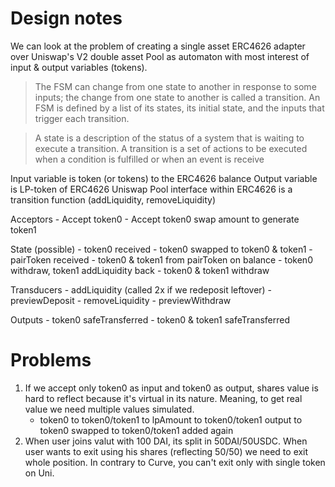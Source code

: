 # Design notes

We can look at the problem of creating a single asset ERC4626 adapter over Uniswap's V2 double asset Pool as automaton with most interest of input & output variables (tokens).

> The FSM can change from one state to another in response to some inputs; the change from one state to another is called a transition. An FSM is defined by a list of its states, its initial state, and the inputs that trigger each transition.

> A state is a description of the status of a system that is waiting to execute a transition. A transition is a set of actions to be executed when a condition is fulfilled or when an event is receive

Input variable is token (or tokens) to the ERC4626 balance
Output variable is LP-token of ERC4626
Uniswap Pool interface within ERC4626 is a transition function (addLiquidity, removeLiquidity)

Acceptors
    - Accept token0
    - Accept token0 swap amount to generate token1

State (possible)
    - token0 received
    - token0 swapped to token0 & token1
    - pairToken received
    - token0 & token1 from pairToken on balance
    - token0 withdraw, token1 addLiquidity back
    - token0 & token1 withdraw

Transducers
    - addLiquidity (called 2x if we redeposit leftover)
        - previewDeposit
    - removeLiquidity
        - previewWithdraw

Outputs
    - token0 safeTransferred 
    - token0 & token1 safeTransferred

# Problems

1. If we accept only token0 as input and token0 as output, shares value is hard to reflect because it's virtual in its nature. Meaning, to get real value we need multiple values simulated. 
    - token0 to token0/token1 to lpAmount to token0/token1 output to token0 swapped to token0/token1 added again
2. When user joins valut with 100 DAI, its split in 50DAI/50USDC. When user wants to exit using his shares (reflecting 50/50) we need to exit whole position. In contrary to Curve, you can't exit only with single token on Uni.